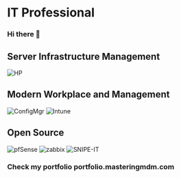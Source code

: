 # IT Professional
### Hi there 👋
## Server Infrastructure Management
![HP](https://img.shields.io/badge/HPE-Administrator-2A7F0A?style=for-the-badge&logo=hp)

## Modern Workplace and Management
![ConfigMgr](https://img.shields.io/badge/ConfigMgr-Administrator-2A7F0A?style=for-the-badge&logo=windows)
![Intune](https://img.shields.io/badge/Intune-Administrator-2A7F0A?style=for-the-badge&logo=microsoft)

## Open Source
![pfSense](https://img.shields.io/badge/pfSense-B20000?style=for-the-badge&logo=pfsense)
![zabbix](https://img.shields.io/badge/zabbix-B20000?style=for-the-badge&logo=zabbix)
![SNIPE-IT](https://img.shields.io/badge/snipeit-701B6F?style=for-the-badge&logo=snipe)

### Check my portfolio portfolio.masteringmdm.com
<!--
**jays1ngh/jays1ngh** is a ✨ _special_ ✨ repository because its `README.md` (this file) appears on your GitHub profile.

Here are some ideas to get you started:

- 🔭 I’m currently working on ...
- 🌱 I’m currently learning ...
- 👯 I’m looking to collaborate on ...
- 🤔 I’m looking for help with ...
- 💬 Ask me about ...
- 📫 How to reach me: ...
- 😄 Pronouns: ...
- ⚡ Fun fact: ...
-->

